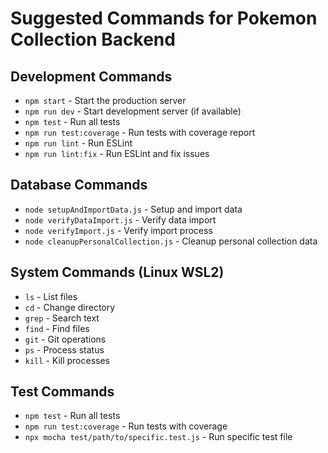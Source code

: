 # Suggested Commands for Pokemon Collection Backend

## Development Commands
- `npm start` - Start the production server
- `npm run dev` - Start development server (if available)
- `npm test` - Run all tests
- `npm run test:coverage` - Run tests with coverage report
- `npm run lint` - Run ESLint
- `npm run lint:fix` - Run ESLint and fix issues

## Database Commands
- `node setupAndImportData.js` - Setup and import data
- `node verifyDataImport.js` - Verify data import
- `node verifyImport.js` - Verify import process
- `node cleanupPersonalCollection.js` - Cleanup personal collection data

## System Commands (Linux WSL2)
- `ls` - List files
- `cd` - Change directory
- `grep` - Search text
- `find` - Find files
- `git` - Git operations
- `ps` - Process status
- `kill` - Kill processes

## Test Commands
- `npm test` - Run all tests
- `npm run test:coverage` - Run tests with coverage
- `npx mocha test/path/to/specific.test.js` - Run specific test file